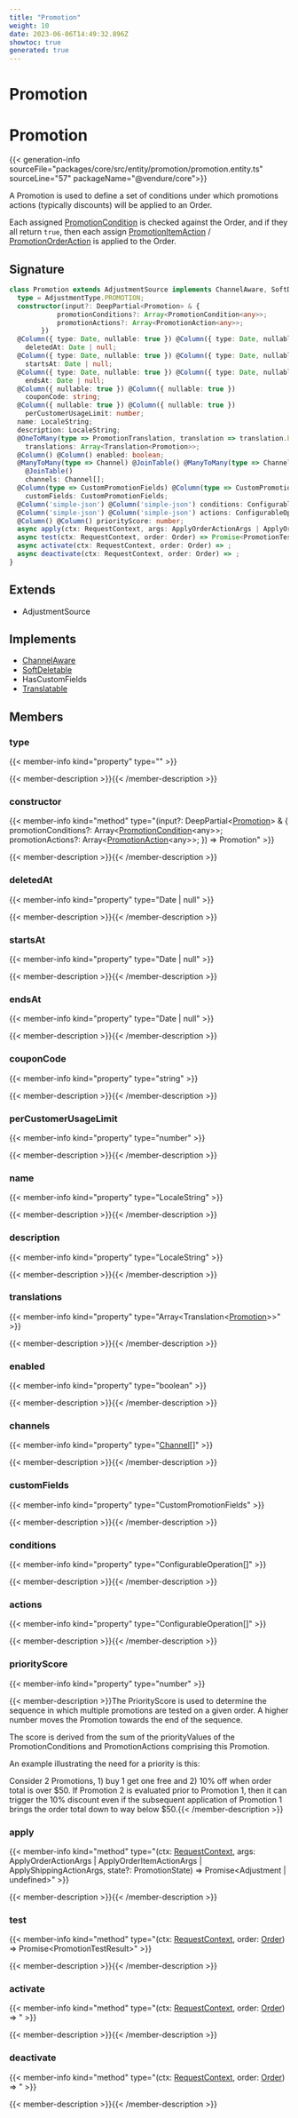 ```yaml
---
title: "Promotion"
weight: 10
date: 2023-06-06T14:49:32.896Z
showtoc: true
generated: true
---
```

<!-- This file was generated from the Vendure source. Do not modify. Instead, re-run the "docs:build" script -->

# Promotion
<div class="symbol">


# Promotion

{{< generation-info sourceFile="packages/core/src/entity/promotion/promotion.entity.ts" sourceLine="57" packageName="@vendure/core">}}

A Promotion is used to define a set of conditions under which promotions actions (typically discounts)
will be applied to an Order.

Each assigned <a href='/typescript-api/promotions/promotion-condition#promotioncondition'>PromotionCondition</a> is checked against the Order, and if they all return `true`,
then each assign <a href='/typescript-api/promotions/promotion-action#promotionitemaction'>PromotionItemAction</a> / <a href='/typescript-api/promotions/promotion-action#promotionorderaction'>PromotionOrderAction</a> is applied to the Order.

## Signature

```TypeScript
class Promotion extends AdjustmentSource implements ChannelAware, SoftDeletable, HasCustomFields, Translatable {
  type = AdjustmentType.PROMOTION;
  constructor(input?: DeepPartial<Promotion> & {
            promotionConditions?: Array<PromotionCondition<any>>;
            promotionActions?: Array<PromotionAction<any>>;
        })
  @Column({ type: Date, nullable: true }) @Column({ type: Date, nullable: true })
    deletedAt: Date | null;
  @Column({ type: Date, nullable: true }) @Column({ type: Date, nullable: true })
    startsAt: Date | null;
  @Column({ type: Date, nullable: true }) @Column({ type: Date, nullable: true })
    endsAt: Date | null;
  @Column({ nullable: true }) @Column({ nullable: true })
    couponCode: string;
  @Column({ nullable: true }) @Column({ nullable: true })
    perCustomerUsageLimit: number;
  name: LocaleString;
  description: LocaleString;
  @OneToMany(type => PromotionTranslation, translation => translation.base, { eager: true }) @OneToMany(type => PromotionTranslation, translation => translation.base, { eager: true })
    translations: Array<Translation<Promotion>>;
  @Column() @Column() enabled: boolean;
  @ManyToMany(type => Channel) @JoinTable() @ManyToMany(type => Channel)
    @JoinTable()
    channels: Channel[];
  @Column(type => CustomPromotionFields) @Column(type => CustomPromotionFields)
    customFields: CustomPromotionFields;
  @Column('simple-json') @Column('simple-json') conditions: ConfigurableOperation[];
  @Column('simple-json') @Column('simple-json') actions: ConfigurableOperation[];
  @Column() @Column() priorityScore: number;
  async apply(ctx: RequestContext, args: ApplyOrderActionArgs | ApplyOrderItemActionArgs | ApplyShippingActionArgs, state?: PromotionState) => Promise<Adjustment | undefined>;
  async test(ctx: RequestContext, order: Order) => Promise<PromotionTestResult>;
  async activate(ctx: RequestContext, order: Order) => ;
  async deactivate(ctx: RequestContext, order: Order) => ;
}
```
## Extends

 * AdjustmentSource


## Implements

 * <a href='/typescript-api/entities/interfaces#channelaware'>ChannelAware</a>
 * <a href='/typescript-api/entities/interfaces#softdeletable'>SoftDeletable</a>
 * HasCustomFields
 * <a href='/typescript-api/entities/interfaces#translatable'>Translatable</a>


## Members

### type

{{< member-info kind="property" type=""  >}}

{{< member-description >}}{{< /member-description >}}

### constructor

{{< member-info kind="method" type="(input?: DeepPartial&#60;<a href='/typescript-api/entities/promotion#promotion'>Promotion</a>&#62; &#38; {             promotionConditions?: Array&#60;<a href='/typescript-api/promotions/promotion-condition#promotioncondition'>PromotionCondition</a>&#60;any&#62;&#62;;             promotionActions?: Array&#60;<a href='/typescript-api/promotions/promotion-action#promotionaction'>PromotionAction</a>&#60;any&#62;&#62;;         }) => Promotion"  >}}

{{< member-description >}}{{< /member-description >}}

### deletedAt

{{< member-info kind="property" type="Date | null"  >}}

{{< member-description >}}{{< /member-description >}}

### startsAt

{{< member-info kind="property" type="Date | null"  >}}

{{< member-description >}}{{< /member-description >}}

### endsAt

{{< member-info kind="property" type="Date | null"  >}}

{{< member-description >}}{{< /member-description >}}

### couponCode

{{< member-info kind="property" type="string"  >}}

{{< member-description >}}{{< /member-description >}}

### perCustomerUsageLimit

{{< member-info kind="property" type="number"  >}}

{{< member-description >}}{{< /member-description >}}

### name

{{< member-info kind="property" type="LocaleString"  >}}

{{< member-description >}}{{< /member-description >}}

### description

{{< member-info kind="property" type="LocaleString"  >}}

{{< member-description >}}{{< /member-description >}}

### translations

{{< member-info kind="property" type="Array&#60;Translation&#60;<a href='/typescript-api/entities/promotion#promotion'>Promotion</a>&#62;&#62;"  >}}

{{< member-description >}}{{< /member-description >}}

### enabled

{{< member-info kind="property" type="boolean"  >}}

{{< member-description >}}{{< /member-description >}}

### channels

{{< member-info kind="property" type="<a href='/typescript-api/entities/channel#channel'>Channel</a>[]"  >}}

{{< member-description >}}{{< /member-description >}}

### customFields

{{< member-info kind="property" type="CustomPromotionFields"  >}}

{{< member-description >}}{{< /member-description >}}

### conditions

{{< member-info kind="property" type="ConfigurableOperation[]"  >}}

{{< member-description >}}{{< /member-description >}}

### actions

{{< member-info kind="property" type="ConfigurableOperation[]"  >}}

{{< member-description >}}{{< /member-description >}}

### priorityScore

{{< member-info kind="property" type="number"  >}}

{{< member-description >}}The PriorityScore is used to determine the sequence in which multiple promotions are tested
on a given order. A higher number moves the Promotion towards the end of the sequence.

The score is derived from the sum of the priorityValues of the PromotionConditions and
PromotionActions comprising this Promotion.

An example illustrating the need for a priority is this:


Consider 2 Promotions, 1) buy 1 get one free and 2) 10% off when order total is over $50.
If Promotion 2 is evaluated prior to Promotion 1, then it can trigger the 10% discount even
if the subsequent application of Promotion 1 brings the order total down to way below $50.{{< /member-description >}}

### apply

{{< member-info kind="method" type="(ctx: <a href='/typescript-api/request/request-context#requestcontext'>RequestContext</a>, args: ApplyOrderActionArgs | ApplyOrderItemActionArgs | ApplyShippingActionArgs, state?: PromotionState) => Promise&#60;Adjustment | undefined&#62;"  >}}

{{< member-description >}}{{< /member-description >}}

### test

{{< member-info kind="method" type="(ctx: <a href='/typescript-api/request/request-context#requestcontext'>RequestContext</a>, order: <a href='/typescript-api/entities/order#order'>Order</a>) => Promise&#60;PromotionTestResult&#62;"  >}}

{{< member-description >}}{{< /member-description >}}

### activate

{{< member-info kind="method" type="(ctx: <a href='/typescript-api/request/request-context#requestcontext'>RequestContext</a>, order: <a href='/typescript-api/entities/order#order'>Order</a>) => "  >}}

{{< member-description >}}{{< /member-description >}}

### deactivate

{{< member-info kind="method" type="(ctx: <a href='/typescript-api/request/request-context#requestcontext'>RequestContext</a>, order: <a href='/typescript-api/entities/order#order'>Order</a>) => "  >}}

{{< member-description >}}{{< /member-description >}}


</div>
